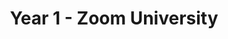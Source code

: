 ---
layout: ../../layouts/BlogPostLayout.astro
title: 'Year 1 - Zoom University'
pubDate: 2023-05-06
description: 'This is a post about my first year at UCSD.'
image:
    url: 'https://astro.build/assets/blog/astro-1-release-update/cover.jpeg' 
    alt: 'The Astro logo with the word One.'
tags: ["first year", "college", "UCSD", "zoom", "cognitive science", "computer science"]
---